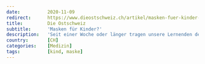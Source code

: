 ```yaml
---
date:          2020-11-09
redirect:      https://www.dieostschweiz.ch/artikel/masken-fuer-kinder-DvmXOOj
title:         Die Ostschweiz
subtitle:      'Masken für Kinder?'
description:   'Seit einer Woche oder länger tragen unsere Lernenden der Sekundarschule I im Kanton Thurgau bis zu 8 Stunden '
country:       [CH]
categories:    [Medizin]
tags:          [kind, maske]
---
```

